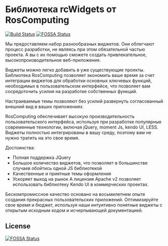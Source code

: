 # Библиотека rcWidgets от RosComputing

[![Build Status](https://travis-ci.org/roscomputing/rcWidgets.svg?branch=master)](https://travis-ci.org/roscomputing/rcWidgets)
[![FOSSA Status](https://app.fossa.com/api/projects/git%2Bgithub.com%2Froscomputing%2FrcWidgets.svg?type=shield)](https://app.fossa.com/projects/git%2Bgithub.com%2Froscomputing%2FrcWidgets?ref=badge_shield)

Мы предоставляем набор разнообразных виджетов. Они облегчают процесс разработки, не являясь при этом обязательной частью проекта. А вы с их помощью сможете создать привлекательное, высокопроизводительное веб-приложение.

Виджеты можно легко добавить в уже существующие проекты. Библиотека RosComputing позволяет экономить ваше время за счет интеграции виджетов для обработки основных ключевых функций, необходимых в пользовательском интерфейсе, что позволяет вам сосредоточить усилия на разработке собственных функций.

Настраиваемые темы позволяют без усилий развернуть согласованный внешний вид в ваших приложениях.

RosComputing обеспечивает высокую производительность пользовательского интерфейса, используя при разработке популярные современные технологии, включая jQuery, moment Js, kendo UI, LESS. Виджеты полностью интегрированы в вашу среду, поэтому вам не нужно тратить на это свое время.

Достоинства:
- Полная поддержка JQuery
- Большое количество виджетов, что позволяет в большинстве случаев обойтись одной JS библиотекой
- Качественные и приятные темы оформления
- Ускоряет выход на рынок
А лицензия Apache v2 позволяет использовать библиотеку Kendo UI в коммерческих проектах.

Бескомпромиссное качество основано на восьмилетнем опыте создания прекрасных пользовательских приложений. Оптимизируйте свое время и бюджет, используя наши интуитивно понятные виджеты с открытым исходным кодом и исчерпывающей документацией.









 





## License
[![FOSSA Status](https://app.fossa.com/api/projects/git%2Bgithub.com%2Froscomputing%2FrcWidgets.svg?type=large)](https://app.fossa.com/projects/git%2Bgithub.com%2Froscomputing%2FrcWidgets?ref=badge_large)